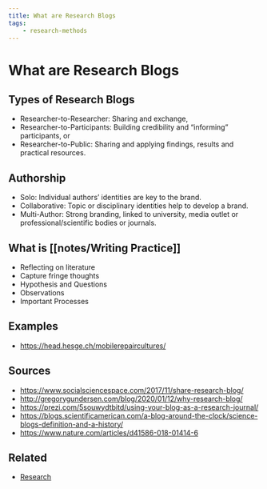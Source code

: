 ```yaml
---
title: What are Research Blogs
tags:
    - research-methods
---
```

# What are Research Blogs

## Types of Research Blogs
- Researcher-to-Researcher: Sharing and exchange,
- Researcher-to-Participants: Building credibility and “informing” participants, or
- Researcher-to-Public: Sharing and applying findings, results and practical resources.

## Authorship
- Solo: Individual authors’ identities are key to the brand.
- Collaborative: Topic or disciplinary identities help to develop a brand.
- Multi-Author: Strong branding, linked to university, media outlet or professional/scientific bodies or journals.

## What is [[notes/Writing Practice]]
- Reflecting on literature
- Capture fringe thoughts
- Hypothesis and Questions
- Observations
- Important Processes

## Examples
- https://head.hesge.ch/mobilerepaircultures/

## Sources
- https://www.socialsciencespace.com/2017/11/share-research-blog/
- http://gregorygundersen.com/blog/2020/01/12/why-research-blog/
- https://prezi.com/5souwydtbitd/using-your-blog-as-a-research-journal/
- https://blogs.scientificamerican.com/a-blog-around-the-clock/science-blogs-definition-and-a-history/
- https://www.nature.com/articles/d41586-018-01414-6

## Related
- [Research](notes/Research.md)